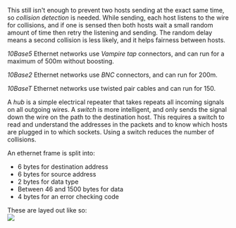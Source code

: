 This still isn't enough to prevent two hosts sending at the exact same time, so *collision detection* is needed. While sending, each host listens to the wire for collisions, and if one is sensed then both hosts wait a small random amount of time then retry the listening and sending. The random delay means a second collision is less likely, and it helps fairness between hosts.

*10Base5* Ethernet networks use *Vampire tap* connectors, and can run for a maximum of 500m without boosting.

*10Base2* Ethernet networks use *BNC* connectors, and can run for 200m.

*10BaseT* Ethernet networks use twisted pair cables and can run for 150.

A *hub* is a simple electrical repeater that takes repeats all incoming signals on all outgoing wires. A *switch* is more intelligent, and only sends the signal down the wire on the path to the destination host. This requires a switch to read and understand the addresses in the packets and to know which hosts are plugged in to which sockets. Using a switch reduces the number of collisions.

An ethernet frame is split into:
- 6 bytes for destination address
- 6 bytes for source address
- 2 bytes for data type
- Between 46 and 1500 bytes for data
- 4 bytes for an error checking code  

These are layed out like so:  
![](http://i.gyazo.com/971d0396b310d8e9df02e5c294f42a00.png)  
